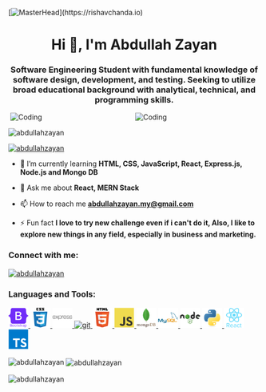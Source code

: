 [![MasterHead](https://1.bp.blogspot.com/-7A4WynwLsM...)](https://rishavchanda.io)
<h1 align="center">Hi 👋, I'm Abdullah Zayan</h1>
<h3 align="center">Software Engineering Student with fundamental knowledge of software design, development, and testing. Seeking to utilize broad educational background with analytical, technical, and programming skills.</h3>
<img align="right" alt="Coding" width="250" src="https://media.tenor.com/y2JXkY1pXkwAAAAM/cat-computer.gif">
<div style="display: flex; justify-content: flex-end; margin-right: 20%;">
  <img alt="Coding" width="250" src="https://i.imgflip.com/65qngn.gif">
</div>

<p align="left"> <img src="https://komarev.com/ghpvc/?username=abdullahzayan&label=Profile%20views&color=0e75b6&style=flat" alt="abdullahzayan" /> </p>

<p align="left"> <a href="https://github.com/ryo-ma/github-profile-trophy"><img src="https://github-profile-trophy.vercel.app/?username=abdullahzayan" alt="abdullahzayan" /></a> </p>

- 🌱 I’m currently learning **HTML, CSS, JavaScript, React, Express.js, Node.js and Mongo DB**

- 💬 Ask me about **React, MERN Stack**

- 📫 How to reach me **abdullahzayan.my@gmail.com**

- ⚡ Fun fact **I love to try new challenge even if i can't do it, Also, I like to explore new things in any field, especially in business and marketing.**

<h3 align="left">Connect with me:</h3>
<p align="left">
<a href="https://linkedin.com/in/abdullahzayan" target="blank"><img align="center" src="https://raw.githubusercontent.com/rahuldkjain/github-profile-readme-generator/master/src/images/icons/Social/linked-in-alt.svg" alt="abdullahzayan" height="30" width="40" /></a>
</p>

<h3 align="left">Languages and Tools:</h3>
<p align="left"> <a href="https://getbootstrap.com" target="_blank" rel="noreferrer"> <img src="https://raw.githubusercontent.com/devicons/devicon/master/icons/bootstrap/bootstrap-plain-wordmark.svg" alt="bootstrap" width="40" height="40"/> </a> <a href="https://www.w3schools.com/css/" target="_blank" rel="noreferrer"> <img src="https://raw.githubusercontent.com/devicons/devicon/master/icons/css3/css3-original-wordmark.svg" alt="css3" width="40" height="40"/> </a> <a href="https://expressjs.com" target="_blank" rel="noreferrer"> <img src="https://raw.githubusercontent.com/devicons/devicon/master/icons/express/express-original-wordmark.svg" alt="express" width="40" height="40"/> </a> <a href="https://git-scm.com/" target="_blank" rel="noreferrer"> <img src="https://www.vectorlogo.zone/logos/git-scm/git-scm-icon.svg" alt="git" width="40" height="40"/> </a> <a href="https://www.w3.org/html/" target="_blank" rel="noreferrer"> <img src="https://raw.githubusercontent.com/devicons/devicon/master/icons/html5/html5-original-wordmark.svg" alt="html5" width="40" height="40"/> </a> <a href="https://developer.mozilla.org/en-US/docs/Web/JavaScript" target="_blank" rel="noreferrer"> <img src="https://raw.githubusercontent.com/devicons/devicon/master/icons/javascript/javascript-original.svg" alt="javascript" width="40" height="40"/> </a> <a href="https://www.mongodb.com/" target="_blank" rel="noreferrer"> <img src="https://raw.githubusercontent.com/devicons/devicon/master/icons/mongodb/mongodb-original-wordmark.svg" alt="mongodb" width="40" height="40"/> </a> <a href="https://www.mysql.com/" target="_blank" rel="noreferrer"> <img src="https://raw.githubusercontent.com/devicons/devicon/master/icons/mysql/mysql-original-wordmark.svg" alt="mysql" width="40" height="40"/> </a> <a href="https://nodejs.org" target="_blank" rel="noreferrer"> <img src="https://raw.githubusercontent.com/devicons/devicon/master/icons/nodejs/nodejs-original-wordmark.svg" alt="nodejs" width="40" height="40"/> </a> <a href="https://www.python.org" target="_blank" rel="noreferrer"> <img src="https://raw.githubusercontent.com/devicons/devicon/master/icons/python/python-original.svg" alt="python" width="40" height="40"/> </a> <a href="https://reactjs.org/" target="_blank" rel="noreferrer"> <img src="https://raw.githubusercontent.com/devicons/devicon/master/icons/react/react-original-wordmark.svg" alt="react" width="40" height="40"/> </a> <a href="https://www.typescriptlang.org/" target="_blank" rel="noreferrer"> <img src="https://raw.githubusercontent.com/devicons/devicon/master/icons/typescript/typescript-original.svg" alt="typescript" width="40" height="40"/> </a> </p>

<p><img align="left" src="https://github-readme-stats.vercel.app/api/top-langs?username=abdullahzayan&show_icons=true&locale=en&layout=compact" alt="abdullahzayan" /></p>

<p>&nbsp;<img align="center" src="https://github-readme-stats.vercel.app/api?username=abdullahzayan&show_icons=true&locale=en" alt="abdullahzayan" /></p>

<p><img align="center" src="https://github-readme-streak-stats.herokuapp.com/?user=abdullahzayan&" alt="abdullahzayan" /></p>
